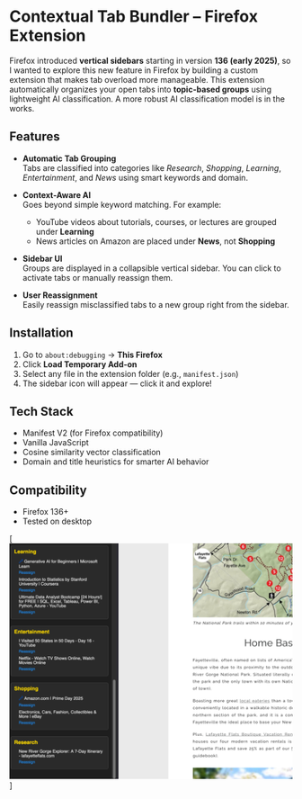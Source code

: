 # Contextual Tab Bundler – Firefox Extension

Firefox introduced **vertical sidebars** starting in version **136 (early 2025)**, so I wanted to explore this new feature in Firefox by building a custom extension that makes tab overload more manageable. This extension automatically organizes your open tabs into **topic-based groups** using lightweight AI classification. A more robust AI classification model is in the works.

## Features

- **Automatic Tab Grouping**  
  Tabs are classified into categories like _Research_, _Shopping_, _Learning_, _Entertainment_, and _News_ using smart keywords and domain.

- **Context-Aware AI**  
  Goes beyond simple keyword matching. For example:
  - YouTube videos about tutorials, courses, or lectures are grouped under **Learning**
  - News articles on Amazon are placed under **News**, not **Shopping**

- **Sidebar UI**  
  Groups are displayed in a collapsible vertical sidebar. You can click to activate tabs or manually reassign them.

- **User Reassignment**  
  Easily reassign misclassified tabs to a new group right from the sidebar.


## Installation

1. Go to `about:debugging` → **This Firefox**
2. Click **Load Temporary Add-on**
3. Select any file in the extension folder (e.g., `manifest.json`)
4. The sidebar icon will appear — click it and explore!

## Tech Stack

- Manifest V2 (for Firefox compatibility)
- Vanilla JavaScript
- Cosine similarity vector classification
- Domain and title heuristics for smarter AI behavior

## Compatibility

- Firefox 136+
- Tested on desktop

[![](Screenshot.png)]


